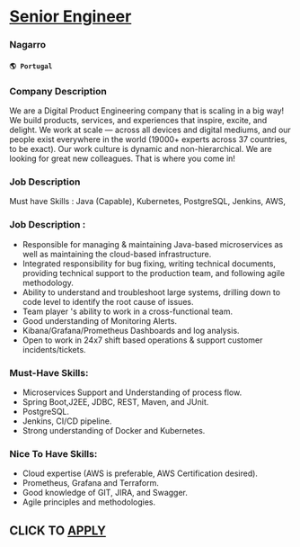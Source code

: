 # [Senior Engineer](https://www.remotewlb.com/apply/senior-engineer-85387)  
### Nagarro  
#### `🌎 Portugal`  

### Company Description

We are a Digital Product Engineering company that is scaling in a big way! We build products, services, and experiences that inspire, excite, and delight. We work at scale — across all devices and digital mediums, and our people exist everywhere in the world (19000+ experts across 37 countries, to be exact). Our work culture is dynamic and non-hierarchical. We are looking for great new colleagues. That is where you come in!

### Job Description

Must have Skills : Java (Capable), Kubernetes, PostgreSQL, Jenkins, AWS,

### Job Description :

  * Responsible for managing & maintaining Java-based microservices as well as maintaining the cloud-based infrastructure.
  * Integrated responsibility for bug fixing, writing technical documents, providing technical support to the production team, and following agile methodology.
  * Ability to understand and troubleshoot large systems, drilling down to code level to identify the root cause of issues.
  * Team player 's ability to work in a cross-functional team.
  * Good understanding of Monitoring Alerts.
  * Kibana/Grafana/Prometheus Dashboards and log analysis.
  * Open to work in 24x7 shift based operations & support customer incidents/tickets.

### Must-Have Skills:

  * Microservices Support and Understanding of process flow.
  * Spring Boot,J2EE, JDBC, REST, Maven, and JUnit.
  * PostgreSQL.
  * Jenkins, CI/CD pipeline.
  * Strong understanding of Docker and Kubernetes.

### Nice To Have Skills:

  * Cloud expertise (AWS is preferable, AWS Certification desired).
  * Prometheus, Grafana and Terraform.
  * Good knowledge of GIT, JIRA, and Swagger.
  * Agile principles and methodologies.

  
## CLICK TO [APPLY](https://www.remotewlb.com/apply/senior-engineer-85387)

